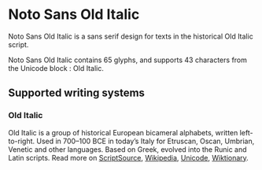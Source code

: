 
# Noto Sans Old Italic

Noto Sans Old Italic is a sans serif design for texts in the historical Old Italic script. 

Noto Sans Old Italic contains 65 glyphs, and supports 43 characters from the Unicode block : Old Italic.


## Supported writing systems


### Old Italic

Old Italic is a group of historical European bicameral alphabets, written left-to-right. Used in 700–100 BCE in today’s Italy for Etruscan, Oscan, Umbrian, Venetic and other languages. Based on Greek, evolved into the Runic and Latin scripts. Read more on [ScriptSource](https://scriptsource.org/scr/Ital), [Wikipedia](https://en.wikipedia.org/wiki/ISO_15924:Ital), [Unicode](https://www.unicode.org/versions/Unicode13.0.0/ch08.pdf#G27379), [Wiktionary](https://en.wiktionary.org/wiki/Category:Old_Italic_script).

